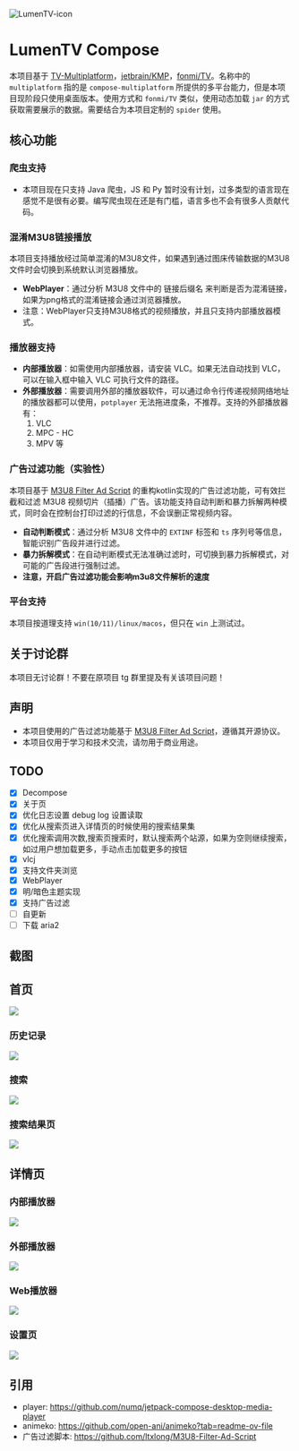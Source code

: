![LumenTV-icon](readme_images/LumenTV-icon-svg.svg) 
# LumenTV Compose
本项目基于 [TV-Multiplatform](https://github.com/Greatwallcorner/TV-Multiplatform)，[jetbrain/KMP](https://github.com/JetBrains/compose-multiplatform-desktop-template#readme)，[fonmi/TV](https://github.com/FongMi/TV)。名称中的 `multiplatform` 指的是 `compose-multiplatform` 所提供的多平台能力，但是本项目现阶段只使用桌面版本。使用方式和 `fonmi/TV` 类似，使用动态加载 `jar` 的方式获取需要展示的数据。需要结合为本项目定制的 `spider` 使用。

## 核心功能

### 爬虫支持
- 本项目现在只支持 Java 爬虫，JS 和 Py 暂时没有计划，过多类型的语言现在感觉不是很有必要。编写爬虫现在还是有门槛，语言多也不会有很多人贡献代码。

### 混淆M3U8链接播放
本项目支持播放经过简单混淆的M3U8文件，如果遇到通过图床传输数据的M3U8文件时会切换到系统默认浏览器播放。
- **WebPlayer**：通过分析 M3U8 文件中的 链接后缀名 来判断是否为混淆链接，如果为png格式的混淆链接会通过浏览器播放。
- 注意：WebPlayer只支持M3U8格式的视频播放，并且只支持内部播放器模式。


### 播放器支持
- **内部播放器**：如需使用内部播放器，请安装 VLC。如果无法自动找到 VLC，可以在输入框中输入 VLC 可执行文件的路径。
- **外部播放器**：需要调用外部的播放器软件，可以通过命令行传递视频网络地址的播放器都可以使用，`potplayer` 无法拖进度条，不推荐。支持的外部播放器有：
  1. VLC
  2. MPC - HC
  3. MPV 等

### 广告过滤功能（实验性）
本项目基于 [M3U8 Filter Ad Script](https://github.com/ltxlong/M3U8-Filter-Ad-Script) 的重构kotlin实现的广告过滤功能，可有效拦截和过滤 M3U8 视频切片（插播）广告。该功能支持自动判断和暴力拆解两种模式，同时会在控制台打印过滤的行信息，不会误删正常视频内容。
- **自动判断模式**：通过分析 M3U8 文件中的 `EXTINF` 标签和 `ts` 序列号等信息，智能识别广告段并进行过滤。
- **暴力拆解模式**：在自动判断模式无法准确过滤时，可切换到暴力拆解模式，对可能的广告段进行强制过滤。
- **注意，开启广告过滤功能会影响m3u8文件解析的速度**

### 平台支持
本项目按道理支持 `win(10/11)/linux/macos`，但只在 `win` 上测试过。

## 关于讨论群
本项目无讨论群！不要在原项目 tg 群里提及有关该项目问题！

## 声明
- 本项目使用的广告过滤功能基于 [M3U8 Filter Ad Script](https://github.com/ltxlong/M3U8-Filter-Ad-Script)，遵循其开源协议。
- 本项目仅用于学习和技术交流，请勿用于商业用途。

## TODO
- [x] Decompose
- [x] 关于页
- [x] 优化日志设置 debug log 设置读取
- [x] 优化从搜索页进入详情页的时候使用的搜索结果集
- [x] 优化搜索调用次数,搜索页搜索时，默认搜索两个站源，如果为空则继续搜索，如过用户想加载更多，手动点击加载更多的按钮
- [x] vlcj
- [x] 支持文件夹浏览
- [X] WebPlayer
- [X] 明/暗色主题实现
- [X] 支持广告过滤
- [ ] 自更新
- [ ] 下载 aria2

## 截图
## 首页
![](readme_images/home.png)
### 历史记录
![](readme_images/history.png)
### 搜索
![](readme_images/search.png)
### 搜索结果页
![](readme_images/search_result.png)
## 详情页
### 内部播放器
![](readme_images/internalPlayer.png)
### 外部播放器
![](readme_images/externalPlayer.png)
### Web播放器
![](readme_images/M3U8Player.png)
### 设置页
![](readme_images/settings.png)


## 引用
- player: https://github.com/numq/jetpack-compose-desktop-media-player
- animeko: https://github.com/open-ani/animeko?tab=readme-ov-file
- 广告过滤脚本: https://github.com/ltxlong/M3U8-Filter-Ad-Script
